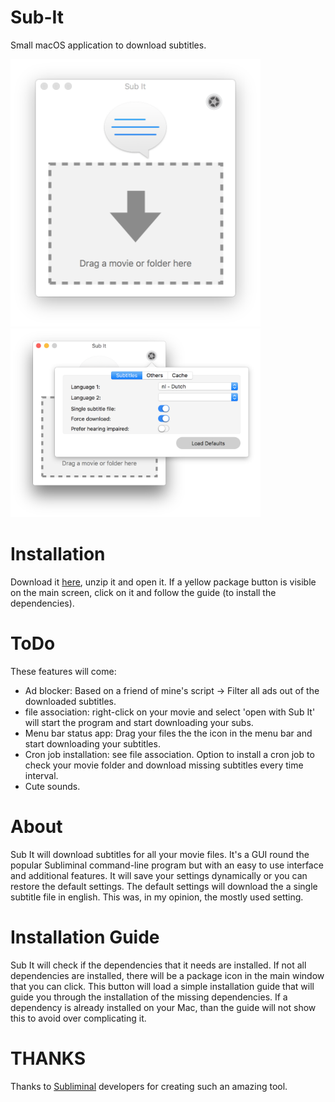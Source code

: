 # Sub-It
Small macOS application to download subtitles.

<img src="https://github.com/Kevin-De-Koninck/Sub-It/blob/master/ReadMe%20Resources/MainWindow.png?raw=true" width="400" /><img src="https://github.com/Kevin-De-Koninck/Sub-It/blob/master/ReadMe%20Resources/Settings.png?raw=true" width="400" />


# Installation

Download it [here](https://github.com/Kevin-De-Koninck/Sub-It/releases/download/v0.2/Sub.It.app.zip), unzip it and open it.
If a yellow package button is visible on the main screen, click on it and follow the guide (to install the dependencies).

# ToDo
These features will come:
- Ad blocker: Based on a friend of mine's script -> Filter all ads out of the downloaded subtitles.
- file association: right-click on your movie and select 'open with Sub It' will start the program and start downloading your subs.
- Menu bar status app: Drag your files the the icon in the menu bar and start downloading your subtitles.
- Cron job installation: see file association. Option to install a cron job to check your movie folder and download missing subtitles every time interval.
- Cute sounds.

# About

Sub It will download subtitles for all your movie files. It's a GUI round the popular Subliminal command-line program but with an easy to use interface and additional features.
It will save your settings dynamically or you can restore the default settings. The default settings will download the a single subtitle file in english. This was, in my opinion, the mostly used setting.


# Installation Guide

Sub It will check if the dependencies that it needs are installed. If not all dependencies are installed, there will be a package icon in the main window that you can click. This button will load a simple installation guide that will guide you through the installation of the missing dependencies. If a dependency is already installed on your Mac, than the guide will not show this to avoid over complicating it.


# THANKS

Thanks to [Subliminal](http://subliminal.readthedocs.io/en/latest/) developers for creating such an amazing tool.
